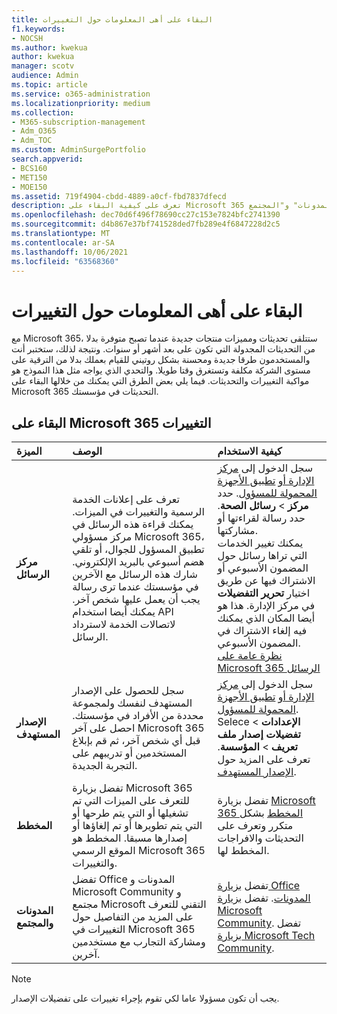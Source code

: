 ```yaml
---
title: البقاء على أهى المعلومات حول التغييرات
f1.keywords:
- NOCSH
ms.author: kwekua
author: kwekua
manager: scotv
audience: Admin
ms.topic: article
ms.service: o365-administration
ms.localizationpriority: medium
ms.collection:
- M365-subscription-management
- Adm_O365
- Adm_TOC
ms.custom: AdminSurgePortfolio
search.appverid:
- BCS160
- MET150
- MOE150
ms.assetid: 719f4904-cbdd-4889-a0cf-fbd7837dfecd
description: تعرف على كيفية البقاء على Microsoft 365 التحديثات باستخدام "مركز الرسائل" و"الإصدار المستهدف" و"المخطط" و"المدونات" و"المجتمع".
ms.openlocfilehash: dec70d6f496f78690cc27c153e7824bfc2741390
ms.sourcegitcommit: d4b867e37bf741528ded7fb289e4f6847228d2c5
ms.translationtype: MT
ms.contentlocale: ar-SA
ms.lasthandoff: 10/06/2021
ms.locfileid: "63568360"
---
```

# <a name="stay-on-top-of-changes"></a>البقاء على أهى المعلومات حول التغييرات

مع Microsoft 365، ستتلقى تحديثات ومميزات منتجات جديدة عندما تصبح متوفرة بدلا من التحديثات المجدولة التي تكون على بعد أشهر أو سنوات. ونتيجة لذلك، ستختبر أنت والمستخدمون طرقا جديدة ومحسنة بشكل روتيني للقيام بعملك بدلا من الترقية على مستوى الشركة مكلفة وتستغرق وقتا طويلا. والتحدي الذي يواجه مثل هذا النموذج هو مواكبة التغييرات والتحديثات. فيما يلي بعض الطرق التي يمكنك من خلالها البقاء على Microsoft 365 التحديثات في مؤسستك.

## <a name="stay-on-top-of-microsoft-365-changes"></a>البقاء على Microsoft 365 التغييرات

|الميزة|الوصف|كيفية الاستخدام|
|:-----|:-----|:-----|
|**مركز الرسائل** <br/> |تعرف على إعلانات الخدمة الرسمية والتغييرات في الميزات. يمكنك قراءة هذه الرسائل في مركز مسؤولي Microsoft 365، تطبيق المسؤول للجوال، أو تلقي هضم أسبوعي بالبريد الإلكتروني. شارك هذه الرسائل مع الآخرين في مؤسستك عندما ترى رسالة يجب أن يعمل عليها شخص آخر. يمكنك أيضا استخدام API لاتصالات الخدمة لاسترداد الرسائل.  <br/> |سجل الدخول إلى [مركز الإدارة أو](../admin-overview/about-the-admin-center.md) [تطبيق الأجهزة المحمولة للمسؤول](../admin-overview/admin-mobile-app.md). حدد **مركز** \> **رسائل الصحة**. حدد رسالة لقراءتها أو مشاركتها.  <br/> يمكنك تغيير الخدمات التي تراها رسائل حول المضمون الأسبوعي أو الاشتراك فيها عن طريق اختيار **تحرير التفضيلات** في مركز الإدارة. هذا هو أيضا المكان الذي يمكنك فيه إلغاء الاشتراك في المضمون الأسبوعي.  <br/> [نظرة عامة على Microsoft 365 الرسائل](message-center.md) <br/> |
|**الإصدار المستهدف** <br/> |سجل للحصول على الإصدار المستهدف لنفسك ولمجموعة محددة من الأفراد في مؤسستك. احصل على آخر Microsoft 365 قبل أي شخص آخر، ثم قم بإبلاغ المستخدمين أو تدريبهم على التجربة الجديدة.  <br/> |سجل الدخول إلى [مركز الإدارة أو](../admin-overview/about-the-admin-center.md) [تطبيق الأجهزة المحمولة للمسؤول](../admin-overview/admin-mobile-app.md). Selece **الإعدادات** \> **تفضيلات إصدار ملف تعريف** \> **المؤسسة**. تعرف على المزيد حول [الإصدار المستهدف](release-options-in-office-365.md).  <br/> |
|**المخطط** <br/> |تفضل بزيارة Microsoft 365 للتعرف على الميزات التي تم تشغيلها أو التي يتم طرحها أو التي يتم تطويرها أو تم إلغاؤها أو إصدارها مسبقا. المخطط هو الموقع الرسمي Microsoft 365 والتغييرات.  <br/> |تفضل بزيارة [Microsoft 365 المخطط](https://www.microsoft.com/microsoft-365/roadmap) بشكل متكرر وتعرف على التحديثات والافراجات المخطط لها.  <br/> |
|**المدونات** **والمجتمع** <br/> |تفضل Office المدونات و Microsoft Community و مجتمع Microsoft التقني للتعرف على المزيد من التفاصيل حول التغييرات في Microsoft 365 ومشاركة التجارب مع مستخدمين آخرين.  <br/> |تفضل [بزيارة Office المدونات](https://www.microsoft.com/en-us/microsoft-365/blog/). تفضل [بزيارة Microsoft Community](https://answers.microsoft.com). تفضل [بزيارة Microsoft Tech Community](https://techcommunity.microsoft.com).  <br/> |

> [!NOTE]
> يجب أن تكون مسؤولا عاما لكي تقوم بإجراء تغييرات على تفضيلات الإصدار.
